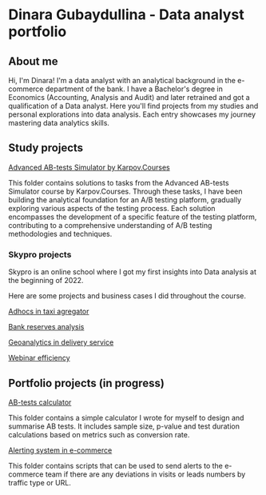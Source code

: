 # Dinara Gubaydullina - Data analyst portfolio
## About me
Hi, I'm Dinara! I'm a data analyst with an analytical background in the e-commerce department of the bank. I have a Bachelor's degree in Economics (Accounting, Analysis and Audit) and later retrained and got a qualification of a Data analyst.
Here you'll find projects from my studies and personal explorations into data analysis. Each entry showcases my journey mastering data analytics skills.

## Study projects
[Advanced AB-tests Simulator by Karpov.Courses](https://github.com/DinaraGubaydullina/data_analyst_portfolio/tree/main/Advanced_AB-tests_Simulator)

This folder contains solutions to tasks from the Advanced AB-tests Simulator course by Karpov.Courses. Through these tasks, I have been building the analytical foundation for an A/B testing platform, gradually exploring various aspects of the testing process. Each solution encompasses the development of a specific feature of the testing platform, contributing to a comprehensive understanding of A/B testing methodologies and techniques.

### Skypro projects 
Skypro is an online school where I got my first insights into Data analysis at the beginning of 2022.

Here are some projects and business cases I did throughout the course.

[Adhocs in taxi agregator](https://github.com/DinaraGubaydullina/data_analyst_portfolio/tree/main/Adhocs_in_taxi_agregator)

[Bank reserves analysis](https://github.com/DinaraGubaydullina/data_analyst_portfolio/tree/main/Bank_reserves_analysis)

[Geoanalytics in delivery service](https://github.com/DinaraGubaydullina/data_analyst_portfolio/tree/main/Geoanalytics_in_delivery_service)

[Webinar efficiency](https://github.com/DinaraGubaydullina/data_analyst_portfolio/tree/main/Webinar_efficiency)

## Portfolio projects (in progress)
[AB-tests calculator](https://github.com/DinaraGubaydullina/data_analyst_portfolio/tree/main/AB-tests_calculator)

This folder contains a simple calculator I wrote for myself to design and summarise AB tests. It includes sample size, p-value and test duration calculations based on metrics such as conversion rate.

[Alerting system in e-commerce](https://github.com/DinaraGubaydullina/data_analyst_portfolio/tree/main/ecom_alerting)

This folder contains scripts that can be used to send alerts to the e-commerce team if there are any deviations in visits or leads numbers by traffic type or URL. 

